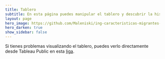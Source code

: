 ```yaml
---
title: Tablero
subtitle: En esta página puedes manipular el tablero y descubrir la historia
layout: page
hero_image: https://github.com/Maleniski/ing-caracteristicas-migrantes-sonora-arizona/raw/main/docs/imagenes/f960x540-427615_501690_0.jpg
hero_darken: true
show_sidebar: false
---
```


<script type="module" src="https://public.tableau.com/javascripts/api/tableau.embedding.3.latest.min.js"></script>
<tableau-viz id="viz1669615993161"       
  src='https://public.tableau.com/views/InmigranteslocalizadosenfronteraSonora-Arizona2016-2021/Overview?:language=en-US&:display_count=n&:origin=viz_share_link'      
   toolbar="bottom">
</tableau-viz>

Si tienes problemas visualizando el tablero, puedes verlo directamente desde Tableau Public en esta [liga](https://public.tableau.com/app/profile/maleniski/viz/InmigranteslocalizadosenfronteraSonora-Arizona2016-2021/Overview).
